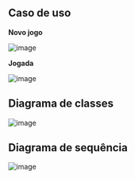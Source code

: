 ## Caso de uso

**Novo jogo**

![image](https://user-images.githubusercontent.com/88853327/224120815-93d5c96a-851a-49d9-bd5c-d2fca3323956.png)

**Jogada**

![image](https://user-images.githubusercontent.com/88853327/224120995-4a880b94-8055-4bdb-8500-d3268293e7bc.png)

## Diagrama de classes

![image](https://user-images.githubusercontent.com/88853327/225476283-003fe138-1dc9-406e-8e87-9c9a9db7cfc2.png)


## Diagrama de sequência

![image](https://user-images.githubusercontent.com/88853327/225476208-61d453ce-8856-4888-86cd-7164cd7cf76c.png)
